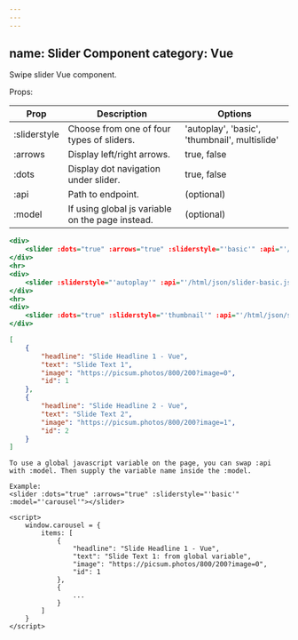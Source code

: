 ```yaml
---
---
---
```

name: Slider Component
category: Vue
---

Swipe slider Vue component.

Props:

Prop | Description | Options
--- | --- | ---
:sliderstyle | Choose from one of four types of sliders. | 'autoplay', 'basic', 'thumbnail', multislide'
:arrows | Display left/right arrows. | true, false
:dots | Display dot navigation under slider. | true, false
:api | Path to endpoint. | (optional)
:model | If using global js variable on the page instead. | (optional)

```slider.html
<div>
    <slider :dots="true" :arrows="true" :sliderstyle="'basic'" :api="'/html/json/slider-basic.json'"></slider>
</div>
<hr>
<div>
    <slider :sliderstyle="'autoplay'" :api="'/html/json/slider-basic.json'"></slider>
</div>
<hr>
<div>
    <slider :dots="true" :sliderstyle="'thumbnail'" :api="'/html/json/slider-thumbnail.json'"></slider>
</div>
```

```slider.json
[
    {
        "headline": "Slide Headline 1 - Vue",
        "text": "Slide Text 1",
        "image": "https://picsum.photos/800/200?image=0",
        "id": 1
    },
    {
        "headline": "Slide Headline 2 - Vue",
        "text": "Slide Text 2",
        "image": "https://picsum.photos/800/200?image=1",
        "id": 2
    }
]
```

```slider.notes
To use a global javascript variable on the page, you can swap :api with :model. Then supply the variable name inside the :model.

Example:
<slider :dots="true" :arrows="true" :sliderstyle="'basic'" :model="'carousel'"></slider>

<script>
    window.carousel = {
        items: [
            {
                "headline": "Slide Headline 1 - Vue",
                "text": "Slide Text 1: from global variable",
                "image": "https://picsum.photos/800/200?image=0",
                "id": 1
            },
            {
                ...
            }
        ]
    }
</script>
```